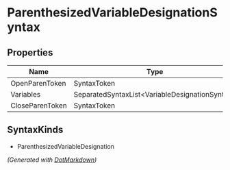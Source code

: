 # ParenthesizedVariableDesignationSyntax

## Properties

| Name            | Type                                            |
| --------------- | ----------------------------------------------- |
| OpenParenToken  | SyntaxToken                                     |
| Variables       | SeparatedSyntaxList\<VariableDesignationSyntax> |
| CloseParenToken | SyntaxToken                                     |

## SyntaxKinds

* ParenthesizedVariableDesignation

*\(Generated with [DotMarkdown](http://github.com/JosefPihrt/DotMarkdown)\)*